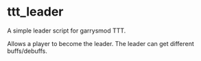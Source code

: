 # ttt_leader
A simple leader script for garrysmod TTT.

Allows a player to become the leader. The leader can get different buffs/debuffs.

